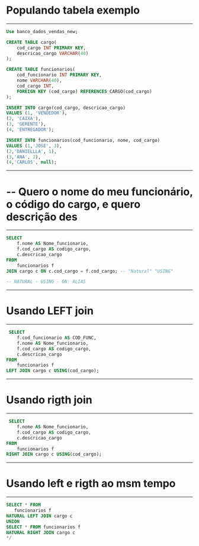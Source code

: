 # Populando tabela exemplo
-----------------
```sql
Use banco_dados_vendas_new;

CREATE TABLE cargo(
	cod_cargo INT PRIMARY KEY,
    descricao_cargo VARCHAR(40)
);

CREATE TABLE funcionarios(
	cod_funcionario INT PRIMARY KEY,
    nome VARCHAR(40),
    cod_cargo INT,
	FOREIGN KEY (cod_cargo) REFERENCES CARGO(cod_cargo)
); 

INSERT INTO cargo(cod_cargo, descricao_cargo)
VALUES (1, 'VENDEDOR'),
(2, 'CAIXA'),
(3, 'GERENTE'),
(4, 'ENTREGADOR');

INSERT INTO funcionarios(cod_funcionario, nome, cod_cargo)
VALUES (1,'JOSE', 3),
(2,'DANIELLLA', 1),
(3,'ANA', 2),
(4,'CARLOS', null);
```
-----------------
# -- Quero o nome do meu funcionário, o código do cargo, e quero descrição des
-----------------
```sql
SELECT 
	f.nome AS Nome_funcionario, 
	f.cod_cargo AS codigo_cargo,
    c.descricao_cargo
FROM 
	funcionarios f
JOIN cargo c ON c.cod_cargo = f.cod_cargo; -- "Natural" "USING"

-- NATURAL - USING - ON: ALIAS
```
-----------------
# Usando LEFT join
-----------------
```sql
 SELECT 
	f.cod_funcionario AS COD_FUNC,
	f.nome AS Nome_funcionario, 
	f.cod_cargo AS codigo_cargo,
    c.descricao_cargo
FROM 
	funcionarios f
LEFT JOIN cargo c USING(cod_cargo);
```
-----------------
# Usando rigth join
-----------------
```sql
 SELECT 
	f.nome AS Nome_funcionario, 
	f.cod_cargo AS codigo_cargo,														
    c.descricao_cargo
FROM 
	funcionarios f
RIGHT JOIN cargo c USING(cod_cargo);
```
-----------------
# Usando left e rigth ao msm tempo
---------------------
 ```sql
SELECT * FROM 
	funcionarios f
NATURAL LEFT JOIN cargo c 
UNION 
SELECT * FROM funcionarios f
NATURAL RIGHT JOIN cargo c 
 */
```
